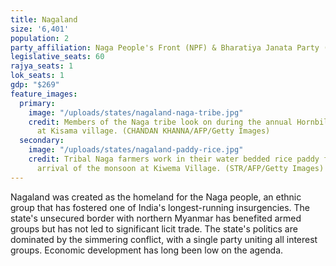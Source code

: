 ```yaml
---
title: Nagaland
size: '6,401'
population: 2
party_affiliation: Naga People's Front (NPF) & Bharatiya Janata Party (BJP)
legislative_seats: 60
rajya_seats: 1
lok_seats: 1
gdp: "$269"
feature_images:
  primary:
    image: "/uploads/states/nagaland-naga-tribe.jpg"
    credit: Members of the Naga tribe look on during the annual Hornbill Festival
      at Kisama village. (CHANDAN KHANNA/AFP/Getty Images)
  secondary:
    image: "/uploads/states/nagaland-paddy-rice.jpg"
    credit: Tribal Naga farmers work in their water bedded rice paddy fields on the
      arrival of the monsoon at Kiwema Village. (STR/AFP/Getty Images)
---
```


Nagaland was created as the homeland for the Naga people, an ethnic group that has fostered one of India's longest-running insurgencies. The state's unsecured border with northern Myanmar has benefited armed groups but has not led to significant licit trade. The state's politics are dominated by the simmering conflict, with a single party uniting all interest groups. Economic development has long been low on the agenda. 
